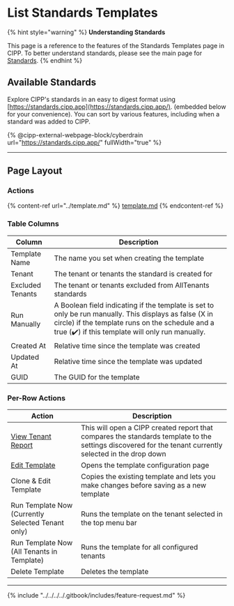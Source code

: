 # List Standards Templates

{% hint style="warning" %}
**Understanding Standards**

This page is a reference to the features of the Standards Templates page in CIPP. To better understand standards, please see the main page for [Standards](../).
{% endhint %}

## Available Standards

Explore CIPP's standards in an easy to digest format using [https://standards.cipp.app](https://standards.cipp.app/). (embedded below for your convenience). You can sort by various features, including when a standard was added to CIPP.

{% @cipp-external-webpage-block/cyberdrain url="https://standards.cipp.app/" fullWidth="true" %}

***

## Page Layout

### **Actions**

{% content-ref url="../template.md" %}
[template.md](../template.md)
{% endcontent-ref %}

### **Table Columns**

| Column           | Description                                                                                                                                                                                                   |
| ---------------- | ------------------------------------------------------------------------------------------------------------------------------------------------------------------------------------------------------------- |
| Template Name    | The name you set when creating the template                                                                                                                                                                   |
| Tenant           | The tenant or tenants the standard is created for                                                                                                                                                             |
| Excluded Tenants | The tenant or tenants excluded from AllTenants standards                                                                                                                                                      |
| Run Manually     | A Boolean field indicating if the template is set to only be run manually. This displays as false (X in circle) if the template runs on the schedule and a true (✔️) if this template will only run manually. |
| Created At       | Relative time since the template was created                                                                                                                                                                  |
| Updated At       | Relative time since the template was updated                                                                                                                                                                  |
| GUID             | The GUID for the template                                                                                                                                                                                     |

### **Per-Row Actions**

| Action                                            | Description                                                                                                                                             |
| ------------------------------------------------- | ------------------------------------------------------------------------------------------------------------------------------------------------------- |
| [View Tenant Report](../compare.md)               | This will open a CIPP created report that compares the standards template to the settings discovered for the tenant currently selected in the drop down |
| [Edit Template](../template.md)                   | Opens the template configuration page                                                                                                                   |
| Clone & Edit Template                             | Copies the existing template and lets you make changes before saving as a new template                                                                  |
| Run Template Now (Currently Selected Tenant only) | Runs the template on the tenant selected in the top menu bar                                                                                            |
| Run Template Now (All Tenants in Template)        | Runs the template for all configured tenants                                                                                                            |
| Delete Template                                   | Deletes the template                                                                                                                                    |

***

{% include "../../../../.gitbook/includes/feature-request.md" %}
